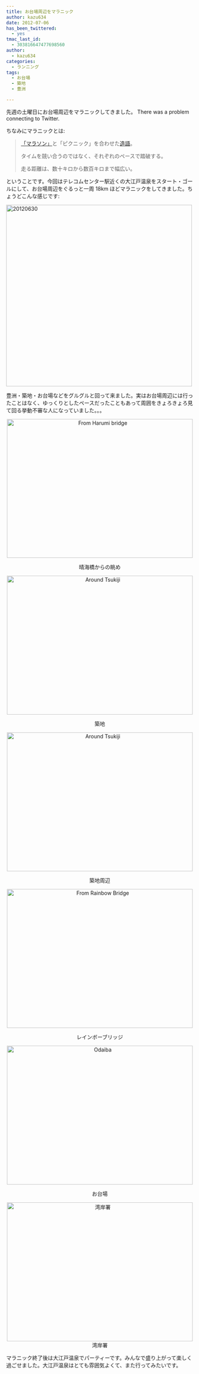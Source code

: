 ```yaml
---
title: お台場周辺をマラニック
author: kazu634
date: 2012-07-06
has_been_twittered:
  - yes
tmac_last_id:
  - 303816647477698560
author:
  - kazu634
categories:
  - ランニング
tags:
  - お台場
  - 築地
  - 豊洲

---
```

先週の土曜日にお台場周辺をマラニックしてきました。 There was a problem connecting to Twitter. 

ちなみにマラニックとは:

> <a href="http://d.hatena.ne.jp/keyword/%A1%D6%A5%DE%A5%E9%A5%BD%A5%F3%A1%D7" onclick="__gaTracker('send', 'event', 'outbound-article', 'http://d.hatena.ne.jp/keyword/%A1%D6%A5%DE%A5%E9%A5%BD%A5%F3%A1%D7', '「マラソン」');">「マラソン」</a>と「ピクニック」を合わせた<a href="http://d.hatena.ne.jp/keyword/%C2%A4%B8%EC" onclick="__gaTracker('send', 'event', 'outbound-article', 'http://d.hatena.ne.jp/keyword/%C2%A4%B8%EC', '造語');">造語</a>。
> 
> タイムを競い合うのではなく、それぞれのペースで踏破する。
> 
> 走る距離は、数十キロから数百キロまで幅広い。

ということです。今回はテレコムセンター駅近くの大江戸温泉をスタート・ゴールにして、お台場周辺をぐるっと一周 18km ほどマラニックをしてきました。ちょうどこんな感じです:

<a href="http://www.flickr.com/photos/42332031@N02/7475576004/" onclick="__gaTracker('send', 'event', 'outbound-article', 'http://www.flickr.com/photos/42332031@N02/7475576004/', '');" title="20120630 by kazu634, on Flickr"><img class="aligncenter" src="http://farm8.staticflickr.com/7264/7475576004_4d458b932b.jpg" alt="20120630" width="500" height="489" /></a>

<!--more-->

豊洲・築地・お台場などをグルグルと回って来ました。実はお台場周辺には行ったことはなく、ゆっくりとしたペースだったこともあって周囲をきょろきょろ見て回る挙動不審な人になっていました。。。

<p style="text-align: center;">
<a href="http://www.flickr.com/photos/42332031@N02/7475686542/" onclick="__gaTracker('send', 'event', 'outbound-article', 'http://www.flickr.com/photos/42332031@N02/7475686542/', '');" title="From Harumi bridge by kazu634, on Flickr"><img src="http://farm9.staticflickr.com/8146/7475686542_5381df06e8.jpg" alt="From Harumi bridge" width="500" height="374" /></a>
</p>

<p style="text-align: center;">
  晴海橋からの眺め
</p>

<p style="text-align: center;">
<a href="http://www.flickr.com/photos/42332031@N02/7475689906/" onclick="__gaTracker('send', 'event', 'outbound-article', 'http://www.flickr.com/photos/42332031@N02/7475689906/', '');" title="Around Tsukiji by kazu634, on Flickr"><img src="http://farm9.staticflickr.com/8159/7475689906_8a324bcee1.jpg" alt="Around Tsukiji" width="500" height="374" /></a>
</p>

<p style="text-align: center;">
  築地
</p>

<p style="text-align: center;">
<a href="http://www.flickr.com/photos/42332031@N02/7475692948/" onclick="__gaTracker('send', 'event', 'outbound-article', 'http://www.flickr.com/photos/42332031@N02/7475692948/', '');" title="Around Tsukiji by kazu634, on Flickr"><img src="http://farm8.staticflickr.com/7265/7475692948_36ef5a5e86.jpg" alt="Around Tsukiji" width="500" height="374" /></a>
</p>

<p style="text-align: center;">
  築地周辺
</p>

<p style="text-align: center;">
<a href="http://www.flickr.com/photos/42332031@N02/7475713584/" onclick="__gaTracker('send', 'event', 'outbound-article', 'http://www.flickr.com/photos/42332031@N02/7475713584/', '');" title="From Rainbow Bridge by kazu634, on Flickr"><img src="http://farm9.staticflickr.com/8163/7475713584_412bbe58e4.jpg" alt="From Rainbow Bridge" width="500" height="374" /></a>
</p>

<p style="text-align: center;">
  レインボーブリッジ
</p>

<p style="text-align: center;">
<a href="http://www.flickr.com/photos/42332031@N02/7475730510/" onclick="__gaTracker('send', 'event', 'outbound-article', 'http://www.flickr.com/photos/42332031@N02/7475730510/', '');" title="Odaiba by kazu634, on Flickr"><img src="http://farm9.staticflickr.com/8147/7475730510_c4f5a02d29.jpg" alt="Odaiba" width="500" height="374" /></a>
</p>

<p style="text-align: center;">
  お台場
</p>

<p style="text-align: center;">
<a href="http://www.flickr.com/photos/42332031@N02/7475738206/" onclick="__gaTracker('send', 'event', 'outbound-article', 'http://www.flickr.com/photos/42332031@N02/7475738206/', '');" title="湾岸署 by kazu634, on Flickr"><img src="http://farm8.staticflickr.com/7124/7475738206_d2cc973e52.jpg" alt="湾岸署" width="500" height="374" /></a><br /> 湾岸署
</p>

マラニック終了後は大江戸温泉でパーティーです。みんなで盛り上がって楽しく過ごせました。大江戸温泉はとても雰囲気よくて、また行ってみたいです。
